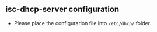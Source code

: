 ## isc-dhcp-server configuration  
* Please place the configurarion file into `/etc/dhcp/` folder.  